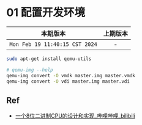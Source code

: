 # 01 配置开发环境

|本期版本|上期版本 
|:---:|:---:
`Mon Feb 19 11:40:15 CST 2024` | -


```bash
sudo apt-get install qemu-utils 

# qemu-img --help
qemu-img convert -O vmdk master.img master.vmdk
qemu-img convert -O vdi master.img master.vdi
```

## Ref

* [一个8位二进制CPU的设计和实现_哔哩哔哩_bilibili](https://www.bilibili.com/video/BV1aP4y1s7Vf/)